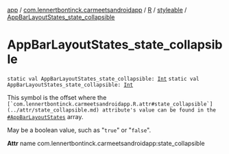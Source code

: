 [app](../../../index.md) / [com.lennertbontinck.carmeetsandroidapp](../../index.md) / [R](../index.md) / [styleable](index.md) / [AppBarLayoutStates_state_collapsible](./-app-bar-layout-states_state_collapsible.md)

# AppBarLayoutStates_state_collapsible

`static val AppBarLayoutStates_state_collapsible: `[`Int`](https://kotlinlang.org/api/latest/jvm/stdlib/kotlin/-int/index.html)
`static val AppBarLayoutStates_state_collapsible: `[`Int`](https://kotlinlang.org/api/latest/jvm/stdlib/kotlin/-int/index.html)

This symbol is the offset where the ``[`com.lennertbontinck.carmeetsandroidapp.R.attr#state_collapsible`](../attr/state_collapsible.md) attribute's value can be found in the ``[`#AppBarLayoutStates`](-app-bar-layout-states.md) array.

May be a boolean value, such as "`true`" or "`false`".

**Attr**
name com.lennertbontinck.carmeetsandroidapp:state_collapsible

